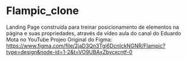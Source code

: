 # Flampic_clone
Landing Page construída para treinar posicionamento de elementos na página e suas propriedades, através da vídeo aula do canal do Eduardo Mota no YouTube
Projeo Original do Figma: https://www.figma.com/file/2jaD3Qn3Tgi6DcnIckNGNR/Flampic?type=design&node-id=1-2&t=VO9UBAxZbycxcntf-0
